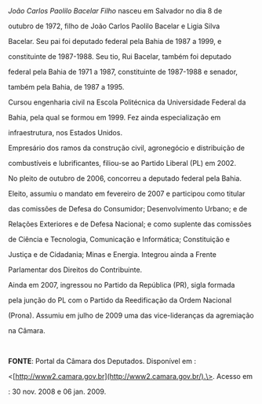 

 



*João Carlos Paolilo Bacelar Filho* nasceu em Salvador no dia 8 de

outubro de 1972, filho de João Carlos Paolilo Bacelar e Ligia Silva

Bacelar. Seu pai foi deputado federal pela Bahia de 1987 a 1999, e

constituinte de 1987-1988. Seu tio, Rui Bacelar, também foi deputado

federal pela Bahia de 1971 a 1987, constituinte de 1987-1988 e senador,

também pela Bahia, de 1987 a 1995.



Cursou engenharia civil na Escola Politécnica da Universidade Federal da

Bahia, pela qual se formou em 1999. Fez ainda especialização em

infraestrutura, nos Estados Unidos.



Empresário dos ramos da construção civil, agronegócio e distribuição de

combustíveis e lubrificantes, filiou-se ao Partido Liberal (PL) em 2002.



No pleito de outubro de 2006, concorreu a deputado federal pela Bahia.

Eleito, assumiu o mandato em fevereiro de 2007 e participou como titular

das comissões de Defesa do Consumidor; Desenvolvimento Urbano; e de

Relações Exteriores e de Defesa Nacional; e como suplente das comissões

de Ciência e Tecnologia, Comunicação e Informática; Constituição e

Justiça e de Cidadania; Minas e Energia. Integrou ainda a Frente

Parlamentar dos Direitos do Contribuinte.



Ainda em 2007, ingressou no Partido da República (PR), sigla formada

pela junção do PL com o Partido da Reedificação da Ordem Nacional

(Prona). Assumiu em julho de 2009 uma das vice-lideranças da agremiação

na Câmara.



 



**FONTE**: Portal da Câmara dos Deputados. Disponível em :

\<[http://www2.camara.gov.br](http://www2.camara.gov.br/).\>. Acesso em

: 30 nov. 2008 e 06 jan. 2009.



 


